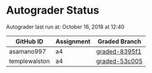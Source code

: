 # Autograder Status
Autograder last run at: October 16, 2018 at 12:40

| GitHub ID | Assignment | Graded Branch |
|-----------|------------|---------------|
| asamano997 | a4 | [graded-8395f1](https://github.com/Fall2018COMP401-001/a4-asamano997/tree/graded-8395f1) | 
| templewalston | a4 | [graded-53c005](https://github.com/Fall2018COMP401-001/a4-templewalston/tree/graded-53c005) | 
